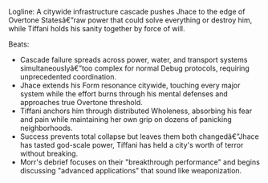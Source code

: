 ﻿---
series: 1
novella: 3
file: S1N3_CH03
type: chapter
pov: Jhace
setting: Infrastructure cascade - Overtone threshold approached
word_target_min: 1201
word_target_max: 2299
status: outline
---
Logline: A citywide infrastructure cascade pushes Jhace to the edge of Overtone Statesâ€”raw power that could solve everything or destroy him, while Tiffani holds his sanity together by force of will.

Beats:
- Cascade failure spreads across power, water, and transport systems simultaneouslyâ€”too complex for normal Debug protocols, requiring unprecedented coordination.
- Jhace extends his Form resonance citywide, touching every major system while the effort burns through his mental defenses and approaches true Overtone threshold.
- Tiffani anchors him through distributed Wholeness, absorbing his fear and pain while maintaining her own grip on dozens of panicking neighborhoods.
- Success prevents total collapse but leaves them both changedâ€”Jhace has tasted god-scale power, Tiffani has held a city's worth of terror without breaking.
- Morr's debrief focuses on their "breakthrough performance" and begins discussing "advanced applications" that sound like weaponization.
